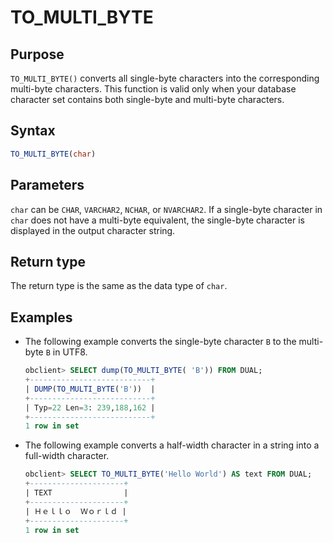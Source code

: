 # TO_MULTI_BYTE

## Purpose

`TO_MULTI_BYTE()` converts all single-byte characters into the corresponding multi-byte characters. This function is valid only when your database character set contains both single-byte and multi-byte characters.

## Syntax

```sql
TO_MULTI_BYTE(char)
```

## Parameters

`char` can be `CHAR`, `VARCHAR2`, `NCHAR`, or `NVARCHAR2`. If a single-byte character in `char` does not have a multi-byte equivalent, the single-byte character is displayed in the output character string.

## Return type

The return type is the same as the data type of `char`.

## Examples

* The following example converts the single-byte character `B` to the multi-byte `B` in UTF8.

   ```sql
   obclient> SELECT dump(TO_MULTI_BYTE( 'B')) FROM DUAL;
   +---------------------------+
   | DUMP(TO_MULTI_BYTE('B'))  |
   +---------------------------+
   | Typ=22 Len=3: 239,188,162 |
   +---------------------------+
   1 row in set
   ```

<!-- -->

* The following example converts a half-width character in a string into a full-width character.

   ```sql
   obclient> SELECT TO_MULTI_BYTE('Hello World') AS text FROM DUAL;
   +---------------------+
   | TEXT                |
   +---------------------+
   | Ｈｅｌｌｏ  Ｗｏｒｌｄ |
   +---------------------+
   1 row in set
   ```
